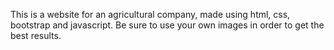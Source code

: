 This is a website for an agricultural company, made using html, css, bootstrap and javascript. Be sure to use your own images in order to get the best results.
